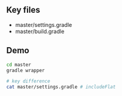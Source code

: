 ## Key files

- master/settings.gradle
- master/build.gradle

## Demo

```bash
cd master
gradle wrapper

# key difference
cat master/settings.gradle # includeFlat
```
